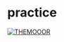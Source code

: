 # practice

[![THEMOOOR](https://circleci.com/gh/themooor/practice/tree/circleci-project-setup.svg?style=svg)](https://github.com/themooor/practice/tree/circleci-project-setup)
